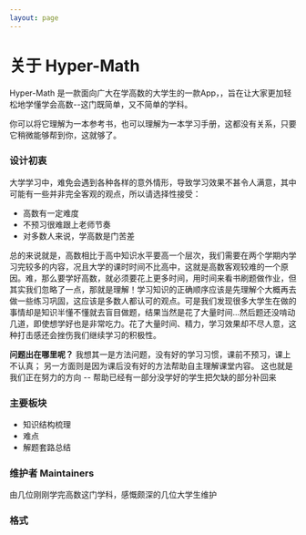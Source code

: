 ```yaml
---
layout: page
---
```

# 关于 Hyper-Math
Hyper-Math 是一款面向广大在学高数的大学生的一款App，，旨在让大家更加轻松地学懂学会高数--这门既简单，又不简单的学科。

你可以将它理解为一本参考书，也可以理解为一本学习手册，这都没有关系，只要它稍微能够帮到你，这就够了。
### 设计初衷
大学学习中，难免会遇到各种各样的意外情形，导致学习效果不甚令人满意，其中可能有一些并非完全客观的观点，所以请选择性接受：
- 高数有一定难度
- 不预习很难跟上老师节奏
- 对多数人来说，学高数是门苦差

总的来说就是，高数相比于高中知识水平要高一个层次，我们需要在两个学期内学习完较多的内容，况且大学的课时时间不比高中，这就是高数客观较难的一个原因。难，那么要学好高数，就必须要花上更多时间，用时间来看书刷题做作业，但其实我们忽略了一点，那就是理解！学习知识的正确顺序应该是先理解个大概再去做一些练习巩固，这应该是多数人都认可的观点。可是我们发现很多大学生在做的事情却是知识半懂不懂就去盲目做题，结果当然是花了大量时间...然后题还没啃动几道，即使想学好也是非常吃力。花了大量时间、精力，学习效果却不尽人意，这种打击感还会挫伤我们继续学习的积极性。

**问题出在哪里呢？**
我想其一是方法问题，没有好的学习习惯，课前不预习，课上不认真；
另一方面则是因为课后没有好的方法帮助自主理解课堂内容。
这也就是我们正在努力的方向 -- 帮助已经有一部分没学好的学生把欠缺的部分补回来
### 主要板块
- 知识结构梳理
- 难点
- 解题套路总结

### 维护者 Maintainers
由几位刚刚学完高数这门学科，感慨颇深的几位大学生维护


### 格式
